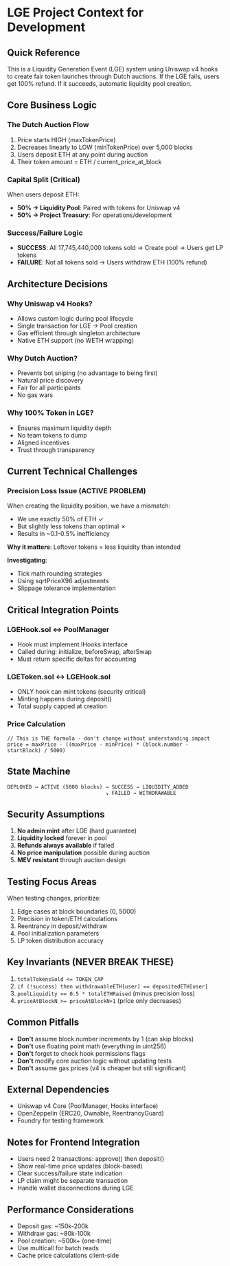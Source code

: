 # LGE Project Context for Development

## Quick Reference
This is a Liquidity Generation Event (LGE) system using Uniswap v4 hooks to create fair token launches through Dutch auctions. If the LGE fails, users get 100% refund. If it succeeds, automatic liquidity pool creation.

## Core Business Logic

### The Dutch Auction Flow
1. Price starts HIGH (maxTokenPrice) 
2. Decreases linearly to LOW (minTokenPrice) over 5,000 blocks
3. Users deposit ETH at any point during auction
4. Their token amount = ETH / current_price_at_block

### Capital Split (Critical)
When users deposit ETH:
- **50% → Liquidity Pool**: Paired with tokens for Uniswap v4
- **50% → Project Treasury**: For operations/development

### Success/Failure Logic
- **SUCCESS**: All 17,745,440,000 tokens sold → Create pool → Users get LP tokens
- **FAILURE**: Not all tokens sold → Users withdraw ETH (100% refund)

## Architecture Decisions

### Why Uniswap v4 Hooks?
- Allows custom logic during pool lifecycle
- Single transaction for LGE → Pool creation
- Gas efficient through singleton architecture
- Native ETH support (no WETH wrapping)

### Why Dutch Auction?
- Prevents bot sniping (no advantage to being first)
- Natural price discovery
- Fair for all participants
- No gas wars

### Why 100% Token in LGE?
- Ensures maximum liquidity depth
- No team tokens to dump
- Aligned incentives
- Trust through transparency

## Current Technical Challenges

### Precision Loss Issue (ACTIVE PROBLEM)
When creating the liquidity position, we have a mismatch:
- We use exactly 50% of ETH ✓
- But slightly less tokens than optimal ✗
- Results in ~0.1-0.5% inefficiency

**Why it matters**: Leftover tokens = less liquidity than intended

**Investigating**: 
- Tick math rounding strategies
- Using sqrtPriceX96 adjustments
- Slippage tolerance implementation

## Critical Integration Points

### LGEHook.sol ↔ PoolManager
- Hook must implement IHooks interface
- Called during: initialize, beforeSwap, afterSwap
- Must return specific deltas for accounting

### LGEToken.sol ↔ LGEHook.sol
- ONLY hook can mint tokens (security critical)
- Minting happens during deposit()
- Total supply capped at creation

### Price Calculation
```solidity
// This is THE formula - don't change without understanding impact
price = maxPrice - ((maxPrice - minPrice) * (block.number - startBlock) / 5000)
```

## State Machine

```
DEPLOYED → ACTIVE (5000 blocks) → SUCCESS → LIQUIDITY_ADDED
                                ↘ FAILED → WITHDRAWABLE
```

## Security Assumptions

1. **No admin mint** after LGE (hard guarantee)
2. **Liquidity locked** forever in pool
3. **Refunds always available** if failed
4. **No price manipulation** possible during auction
5. **MEV resistant** through auction design

## Testing Focus Areas

When testing changes, prioritize:
1. Edge cases at block boundaries (0, 5000)
2. Precision in token/ETH calculations
3. Reentrancy in deposit/withdraw
4. Pool initialization parameters
5. LP token distribution accuracy

## Key Invariants (NEVER BREAK THESE)

1. `totalTokensSold <= TOKEN_CAP`
2. `if (!success) then withdrawableETH[user] == depositedETH[user]`
3. `poolLiquidity == 0.5 * totalETHRaised` (minus precision loss)
4. `priceAtBlockN >= priceAtBlockN+1` (price only decreases)

## Common Pitfalls

- **Don't** assume block.number increments by 1 (can skip blocks)
- **Don't** use floating point math (everything in uint256)
- **Don't** forget to check hook permissions flags
- **Don't** modify core auction logic without updating tests
- **Don't** assume gas prices (v4 is cheaper but still significant)

## External Dependencies

- Uniswap v4 Core (PoolManager, Hooks interface)
- OpenZeppelin (ERC20, Ownable, ReentrancyGuard)
- Foundry for testing framework

## Notes for Frontend Integration

- Users need 2 transactions: approve() then deposit()
- Show real-time price updates (block-based)
- Clear success/failure state indication
- LP claim might be separate transaction
- Handle wallet disconnections during LGE

## Performance Considerations

- Deposit gas: ~150k-200k
- Withdraw gas: ~80k-100k  
- Pool creation: ~500k+ (one-time)
- Use multicall for batch reads
- Cache price calculations client-side